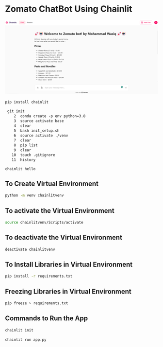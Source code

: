 # Zomato ChatBot Using Chainlit

![img](https://github.com/mohammadwasiq0/Zomato-ChatBot-Using-Chainlit/blob/main/chainlit.png)


```
pip install chainlit

```


```
 git init
    2  conda create -p env python=3.8 
    3  source activate base
    4  clear
    5  bash init_setup.sh
    6  source activate ./venv
    7  clear
    8  pip list
    9  clear
   10  touch .gitignore
   11  history
```

```
chainlit hello
```

## To Create Virtual Environment

```bash
python -m venv chainlitvenv
```

## To activate the Virtual Environment

```bash
source chainlitvenv/Scripts/activate
```

## To deactivate the Virtual Environment

```bash
deactivate chainlitvenv
```

## To Install Libraries in Virtual Environment
```bash
pip install -r requirements.txt
```
## Freezing Libraries in Virtual Environment
```bash
pip freeze > requirements.txt
```

## Commands to Run the App

```bash
chainlit init
```

```bash
chainlit run app.py
```

